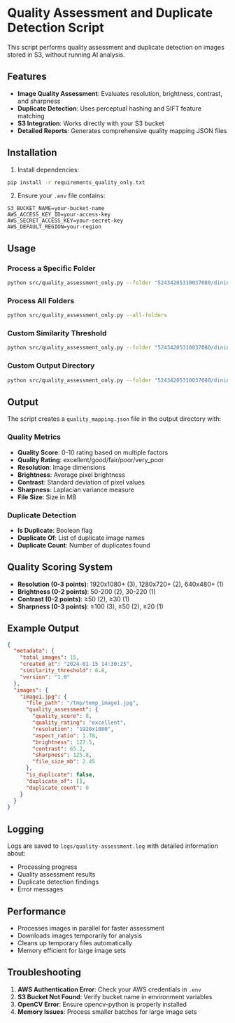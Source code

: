 # Quality Assessment and Duplicate Detection Script

This script performs quality assessment and duplicate detection on images stored in S3, without running AI analysis.

## Features

- **Image Quality Assessment**: Evaluates resolution, brightness, contrast, and sharpness
- **Duplicate Detection**: Uses perceptual hashing and SIFT feature matching
- **S3 Integration**: Works directly with your S3 bucket
- **Detailed Reports**: Generates comprehensive quality mapping JSON files

## Installation

1. Install dependencies:
```bash
pip install -r requirements_quality_only.txt
```

2. Ensure your `.env` file contains:
```
S3_BUCKET_NAME=your-bucket-name
AWS_ACCESS_KEY_ID=your-access-key
AWS_SECRET_ACCESS_KEY=your-secret-key
AWS_DEFAULT_REGION=your-region
```

## Usage

### Process a Specific Folder
```bash
python src/quality_assessment_only.py --folder "52434205310037080/dining_room"
```

### Process All Folders
```bash
python src/quality_assessment_only.py --all-folders
```

### Custom Similarity Threshold
```bash
python src/quality_assessment_only.py --folder "52434205310037080/dining_room" --similarity-threshold 0.7
```

### Custom Output Directory
```bash
python src/quality_assessment_only.py --folder "52434205310037080/dining_room" --output-dir "custom_output"
```

## Output

The script creates a `quality_mapping.json` file in the output directory with:

### Quality Metrics
- **Quality Score**: 0-10 rating based on multiple factors
- **Quality Rating**: excellent/good/fair/poor/very_poor
- **Resolution**: Image dimensions
- **Brightness**: Average pixel brightness
- **Contrast**: Standard deviation of pixel values
- **Sharpness**: Laplacian variance measure
- **File Size**: Size in MB

### Duplicate Detection
- **Is Duplicate**: Boolean flag
- **Duplicate Of**: List of duplicate image names
- **Duplicate Count**: Number of duplicates found

## Quality Scoring System

- **Resolution (0-3 points)**: 1920x1080+ (3), 1280x720+ (2), 640x480+ (1)
- **Brightness (0-2 points)**: 50-200 (2), 30-220 (1)
- **Contrast (0-2 points)**: ≥50 (2), ≥30 (1)
- **Sharpness (0-3 points)**: ≥100 (3), ≥50 (2), ≥20 (1)

## Example Output

```json
{
  "metadata": {
    "total_images": 15,
    "created_at": "2024-01-15 14:30:25",
    "similarity_threshold": 0.8,
    "version": "1.0"
  },
  "images": {
    "image1.jpg": {
      "file_path": "/tmp/temp_image1.jpg",
      "quality_assessment": {
        "quality_score": 8,
        "quality_rating": "excellent",
        "resolution": "1920x1080",
        "aspect_ratio": 1.78,
        "brightness": 127.5,
        "contrast": 65.2,
        "sharpness": 125.8,
        "file_size_mb": 2.45
      },
      "is_duplicate": false,
      "duplicate_of": [],
      "duplicate_count": 0
    }
  }
}
```

## Logging

Logs are saved to `logs/quality-assessment.log` with detailed information about:
- Processing progress
- Quality assessment results
- Duplicate detection findings
- Error messages

## Performance

- Processes images in parallel for faster assessment
- Downloads images temporarily for analysis
- Cleans up temporary files automatically
- Memory efficient for large image sets

## Troubleshooting

1. **AWS Authentication Error**: Check your AWS credentials in `.env`
2. **S3 Bucket Not Found**: Verify bucket name in environment variables
3. **OpenCV Error**: Ensure opencv-python is properly installed
4. **Memory Issues**: Process smaller batches for large image sets 